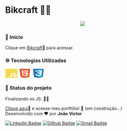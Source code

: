 # Bikcraft 🚴🏻

<div align="center">
<img src="https://user-images.githubusercontent.com/92797194/162769755-658dbcbd-3b9f-4290-b769-4c911c4ed10f.png" width="700px"/>
</div>  
<h3 id="inicio">🚀 Início</h3>

Clique em [Bikcraft](https://joaodev2005.github.io/Bikcraft/)🔗 para acessar.

<h3 id="tecnologias">⚙️ Tecnologias Utilizadas</h3>

<div style="display: inline_block">
  <img align="center" alt="Bruno-Js" height="30" width="40" src="https://raw.githubusercontent.com/devicons/devicon/master/icons/javascript/javascript-plain.svg">
  <img align="center" alt="Bruno-HTML" height="30" width="40" src="https://raw.githubusercontent.com/devicons/devicon/master/icons/html5/html5-original.svg">
  <img align="center" alt="Bruno-CSS" height="30" width="40" src="https://raw.githubusercontent.com/devicons/devicon/master/icons/css3/css3-original.svg">
</div>

<h3 id="status">📌 Status do projeto</h3>

Finalizando os JS. ​​👨‍💻​

[Clique aqui](https://brseghese.github.io)🔗 e acesse meu portfólio! 💼 (em construção...) <br>
Desenvolvido com ❤️ por **João Victor**

[![Linkedin Badge](https://img.shields.io/badge/LinkedIn-0077B5?style=for-the-badge&logo=linkedin&logoColor=white)](https://www.linkedin.com/in/brunoseghese/) [![Github Badge](https://img.shields.io/badge/GitHub-100000?style=for-the-badge&logo=github&logoColor=white)](https://github.com/joaodev2005) [![Gmail Badge](https://img.shields.io/badge/Gmail-D14836?style=for-the-badge&logo=gmail&logoColor=white)](mailto:joao.contatos49@gmail.com)
